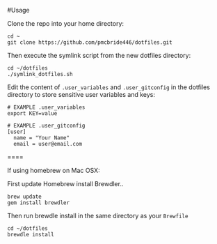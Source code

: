 #Usage

Clone the repo into your home directory:

```shell
cd ~
git clone https://github.com/pmcbride446/dotfiles.git
```

Then execute the symlink script from the new dotfiles directory:

```shell
cd ~/dotfiles
./symlink_dotfiles.sh
```

Edit the content of `.user_variables` and `.user_gitconfig` in the dotfiles directory to store sensitive user variables and keys:

```shell
# EXAMPLE .user_variables 
export KEY=value
```
```shell
# EXAMPLE .user_gitconfig
[user]
  name = "Your Name"
  email = user@email.com
```

====

If using homebrew on Mac OSX:

First update Homebrew install Brewdler..

```shell
brew update
gem install brewdler
```

Then run brewdle install in the same directory as your `Brewfile`

```shell
cd ~/dotfiles
brewdle install
```

